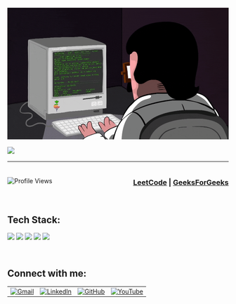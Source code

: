 <p align="center" >
  <img height=300px width=540px src="https://github.com/47nk/47nk/blob/main/code_guy.gif" />
</p>
<img src="https://readme-typing-svg.herokuapp.com?font=VT323&color=66D3FA&size=40&center=true&vCenter=true&width=1000&height=70&lines=Hey+There+&#33+I'm+Naresh;A+Passionate+GoLang+Developer+and+Full+Stack+Engineer" />
<hr>

<div style="display: flex; justify-content: space-between; align-items: center;">
  <img align="right" src="https://komarev.com/ghpvc/?username=47nk&label=Profile%20views&color=0e75b6&style=flat" alt="Profile Views">
  <h3 align="left">
    <a href="https://leetcode.com/47nk/" target="blank">LeetCode</a> | 
    <a href="https://auth.geeksforgeeks.org/user/47nk/" target="blank">GeeksForGeeks</a>
  </h3>
</div>

<br>

<h2 align="left">Tech Stack:</h2>
<p>
  <img src="https://img.shields.io/badge/Go-00ADD8?style=for-the-badge&logo=go&logoColor=white" />
  <img src="https://img.shields.io/badge/PostgreSQL-336791?style=for-the-badge&logo=postgresql&logoColor=white" />
  <img src="https://img.shields.io/badge/GORM-ffc107?style=for-the-badge&logo=go&logoColor=black" />
  <img src="https://img.shields.io/badge/GraphQL-E10098?style=for-the-badge&logo=graphql&logoColor=white" />
  <img src="https://img.shields.io/badge/React.js-61DAFB?style=for-the-badge&logo=react&logoColor=black" />
</p>
<br>

<h2 align="left">Connect with me:</h2>
<table>
  <tr>
    <td><a href="mailto:nk578311@gmail.com" target="_blank"><img src="https://img.icons8.com/color/48/000000/gmail-new.png" alt="Gmail"></a></td>
    <td><a href="https://www.linkedin.com/in/naresh-kumar-09b887186/" target="_blank"><img src="https://img.icons8.com/fluency/48/000000/linkedin-2.png" alt="LinkedIn"></a></td>
    <td><a href="https://github.com/47nk" target="_blank"><img src="https://img.icons8.com/fluency/48/null/github.png" alt="GitHub"></a></td>
    <td><a href="https://www.youtube.com/@47nar3sh" target="_blank"><img src="https://img.icons8.com/fluency/48/null/youtube.png" alt="YouTube"></a></td>
  </tr>
</table>

<br>

